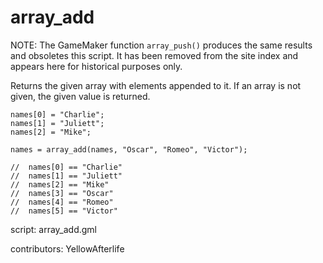 array_add
=========

NOTE: The GameMaker function `array_push()` produces the same results
and obsoletes this script. It has been removed from the site
index and appears here for historical purposes only.

Returns the given array with elements appended to it.
If an array is not given, the given value is returned.

    names[0] = "Charlie";
    names[1] = "Juliett";
    names[2] = "Mike";

    names = array_add(names, "Oscar", "Romeo", "Victor");

    //  names[0] == "Charlie"
    //  names[1] == "Juliett"
    //  names[2] == "Mike"
    //  names[3] == "Oscar"
    //  names[4] == "Romeo"
    //  names[5] == "Victor"

script: array_add.gml

contributors: YellowAfterlife
